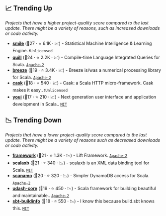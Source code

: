 ## 📈 Trending Up

_Projects that have a higher project-quality score compared to the last update. There might be a variety of reasons, such as increased downloads or code activity._

- <b><a href="https://github.com/haifengl/smile">smile</a></b> (🥇27 ·  ⭐ 6.1K · 📈) - Statistical Machine Intelligence & Learning Engine. <code>❗Unlicensed</code> <code><img src="https://scalac.io/wp-content/uploads/2021/02/image-125-1.svg" style="display:inline;" width="13" height="13"></code>
- <b><a href="https://github.com/zio/zio-quill">quill</a></b> (🥇24 ·  ⭐ 2.2K · 📈) - Compile-time Language Integrated Queries for Scala. <code><a href="http://bit.ly/3nYMfla">Apache-2</a></code> <code><img src="https://zio.dev/img/navbar_brand.png" style="display:inline;" width="13" height="13"></code> <code><img src="https://scalac.io/wp-content/uploads/2021/02/image-125-1.svg" style="display:inline;" width="13" height="13"></code> <code><img src="https://www.scala-js.org/assets/img/scala-js-logo.svg" style="display:inline;" width="13" height="13"></code>
- <b><a href="https://github.com/scalanlp/breeze">breeze</a></b> (🥈19 ·  ⭐ 3.4K · 📈) - Breeze is/was a numerical processing library for Scala. <code><a href="http://bit.ly/3nYMfla">Apache-2</a></code> <code><img src="https://scalac.io/wp-content/uploads/2021/02/image-125-1.svg" style="display:inline;" width="13" height="13"></code>
- <b><a href="https://github.com/com-lihaoyi/cask">cask</a></b> (🥉18 ·  ⭐ 540 · 📈) - Cask: a Scala HTTP micro-framework. Cask makes it easy.. <code>❗Unlicensed</code> <code><img src="https://scalac.io/wp-content/uploads/2021/02/image-125-1.svg" style="display:inline;" width="13" height="13"></code> <code><img src="https://www.scala-js.org/assets/img/scala-js-logo.svg" style="display:inline;" width="13" height="13"></code>
- <b><a href="https://github.com/outr/youi">youi</a></b> (🥉17 ·  ⭐ 210 · 📈) - Next generation user interface and application development in Scala.. <code><a href="http://bit.ly/34MBwT8">MIT</a></code> <code><img src="https://www.scala-js.org/assets/img/scala-js-logo.svg" style="display:inline;" width="13" height="13"></code>

## 📉 Trending Down

_Projects that have a lower project-quality score compared to the last update. There might be a variety of reasons such as decreased downloads or code activity._

- <b><a href="https://github.com/lift/framework">framework</a></b> (🥇21 ·  ⭐ 1.3K · 📉) - Lift Framework. <code><a href="http://bit.ly/3nYMfla">Apache-2</a></code>
- <b><a href="https://github.com/eed3si9n/scalaxb">scalaxb</a></b> (🥈21 ·  ⭐ 340 · 📉) - scalaxb is an XML data binding tool for Scala. <code><a href="http://bit.ly/34MBwT8">MIT</a></code>
- <b><a href="https://github.com/scanamo/scanamo">scanamo</a></b> (🥈20 ·  ⭐ 320 · 📉) - Simpler DynamoDB access for Scala. <code><a href="http://bit.ly/3nYMfla">Apache-2</a></code> <code><img src="https://scalac.io/wp-content/uploads/2021/02/image-125-1.svg" style="display:inline;" width="13" height="13"></code>
- <b><a href="https://github.com/UdashFramework/udash-core">udash-core</a></b> (🥈19 ·  ⭐ 450 · 📉) - Scala framework for building beautiful and maintainable.. <code><a href="http://bit.ly/3nYMfla">Apache-2</a></code> <code><img src="https://www.scala-js.org/assets/img/scala-js-logo.svg" style="display:inline;" width="13" height="13"></code>
- <b><a href="https://github.com/sbt/sbt-buildinfo">sbt-buildinfo</a></b> (🥈18 ·  ⭐ 550 · 📉) - I know this because build.sbt knows this. <code><a href="http://bit.ly/34MBwT8">MIT</a></code>

